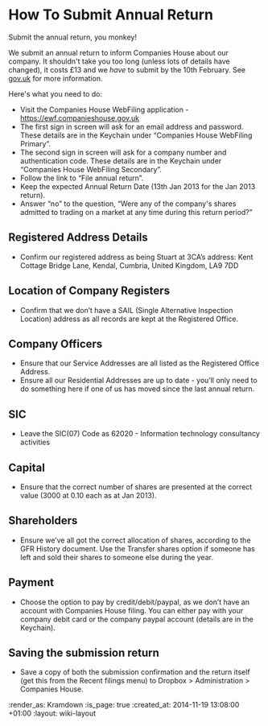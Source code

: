 How To Submit Annual Return
===========================

Submit the annual return, you monkey!

We submit an annual return to inform Companies House about our company. It shouldn't take you too long (unless lots of details have changed), it costs £13 and we *have* to submit by the 10th February. See [gov.uk](https://www.gov.uk/file-an-annual-return-with-companies-house) for more information.

Here's what you need to do:

* Visit the Companies House WebFiling application - https://ewf.companieshouse.gov.uk
* The first sign in screen will ask for an email address and password. These details are in the Keychain under “Companies House WebFiling Primary”.
* The second sign in screen will ask for a company number and authentication code. These details are in the Keychain under “Companies House WebFiling Secondary”.
* Follow the link to “File annual return”.
* Keep the expected Annual Return Date (13th Jan 2013 for the Jan 2013 return).
* Answer “no” to the question, “Were any of the company's shares admitted to trading on a market at any time during this return period?”

## Registered Address Details
* Confirm our registered address as being Stuart at 3CA’s address: Kent Cottage Bridge Lane, Kendal, Cumbria, United Kingdom, LA9 7DD

## Location of Company Registers
* Confirm that we don’t have a SAIL (Single Alternative Inspection Location) address as all records are kept at the Registered Office.

## Company Officers
* Ensure that our Service Addresses are all listed as the Registered Office Address.
* Ensure all our Residential Addresses are up to date - you’ll only need to do something here if one of us has moved since the last annual return.

## SIC
* Leave the SIC(07) Code as 62020 - Information technology consultancy activities

## Capital
* Ensure that the correct number of shares are presented at the correct value (3000 at 0.10 each as at Jan 2013).

## Shareholders
* Ensure we’ve all got the correct allocation of shares, according to the GFR History document. Use the Transfer shares option if someone has left and sold their shares to someone else during the year.

## Payment
* Choose the option to pay by credit/debit/paypal, as we don’t have an account with Companies House filing. You can either pay with your company debit card or the company paypal account (details are in the Keychain).

## Saving the submission return
* Save a copy of both the submission confirmation and the return itself (get this from the Recent filings menu) to Dropbox > Administration > Companies House.

:render_as: Kramdown
:is_page: true
:created_at: 2014-11-19 13:08:00 +01:00
:layout: wiki-layout
